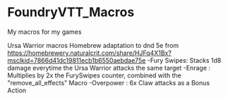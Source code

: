 # FoundryVTT_Macros
My macros for my games



Ursa Warrior macros
Homebrew adaptation to dnd 5e from  https://homebrewery.naturalcrit.com/share/HJFq4X1Bx?msclkid=7866d41dc19811ecb1b6550aebdae75e
-Fury Swipes: Stacks 1d8 damage everytime the Ursa Warrior attacks the same target
-Enrage     : Multiplies by 2x the FurySwipes counter, combined with the "remove_all_effects" Macro
-Overpower  : 6x Claw attacks as a Bonus Action


